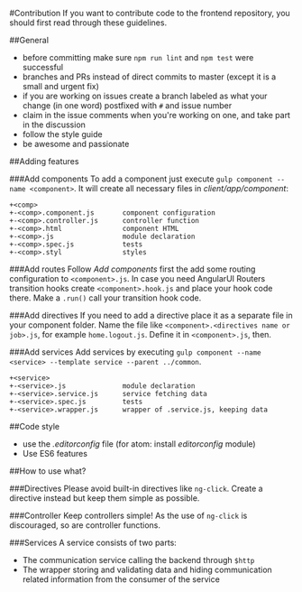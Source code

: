 #Contribution
If you want to contribute code to the frontend repository, you should first read through these guidelines.

##General
* before committing make sure `npm run lint` and `npm test` were successful
* branches and PRs instead of direct commits to master (except it is a small and urgent fix)
* if you are working on issues create a branch labeled as what your change (in one word) postfixed with `#` and issue number
* claim in the issue comments when you're working on one, and take part in the discussion
* follow the style guide
* be awesome and passionate

##Adding features

###Add components
To add a component just execute `gulp component --name <component>`. It will create all necessary files in *client/app/component*:
```
+<comp>
+-<comp>.component.js       component configuration
+-<comp>.controller.js      controller function
+-<comp>.html               component HTML
+-<comp>.js                 module declaration
+-<comp>.spec.js            tests
+-<comp>.styl               styles
```

###Add routes
Follow *Add components* first the add some routing configuration to `<component>.js`.
In case you need AngularUI Routers transition hooks create `<component>.hook.js` and place your hook code there. Make a `.run()` call your transition hook code.

###Add directives
If you need to add a directive place it as a separate file in your component folder. Name the file like `<component>.<directives name or job>.js`, for example `home.logout.js`. Define it in `<component>.js`, then.

###Add services
Add services by executing `gulp component --name <service> --template service --parent ../common`.
```
+<service>
+-<service>.js              module declaration
+-<service>.service.js      service fetching data
+-<service>.spec.js         tests
+-<service>.wrapper.js      wrapper of .service.js, keeping data
```

##Code style
* use the *.editorconfig* file (for atom: install *editorconfig* module)
* Use ES6 features

##How to use what?

###Directives
Please avoid built-in directives like `ng-click`. Create a directive instead but keep them simple as possible.

###Controller
Keep controllers simple!
As the use of `ng-click` is discouraged, so are controller functions.

###Services
A service consists of two parts:
* The communication service calling the backend through `$http`
* The wrapper storing and validating data and hiding communication related information from the consumer of the service
